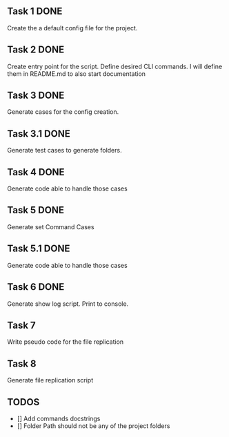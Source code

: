 ## Task 1 DONE

Create the a default config file for the project.

## Task 2 DONE

Create entry point for the script.
Define desired CLI commands. I will define them in README.md to also start documentation

## Task 3 DONE

Generate cases for the config creation.

## Task 3.1 DONE

Generate test cases to generate folders.

## Task 4 DONE

Generate code able to handle those cases

## Task 5 DONE

Generate set Command Cases

## Task 5.1 DONE

Generate code able to handle those cases

## Task 6 DONE

Generate show log script. Print to console.

## Task 7

Write pseudo code for the file replication

## Task 8

Generate file replication script

## TODOS

- [] Add commands docstrings
- [] Folder Path should not be any of the project folders